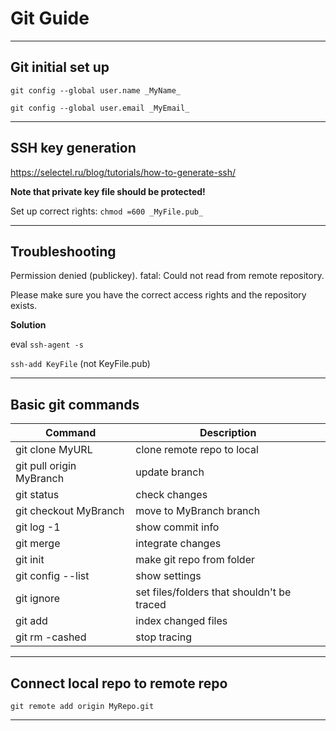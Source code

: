 # Git Guide
------------
Git initial set up
---------------

`git config --global user.name _MyName_`

`git config --global user.email _MyEmail_`

------------
SSH key generation
---------------
https://selectel.ru/blog/tutorials/how-to-generate-ssh/

**Note that private key file should be protected!**

Set up correct rights:
`chmod =600 _MyFile.pub_`

------------
Troubleshooting
---------------

Permission denied (publickey).
fatal: Could not read from remote repository.

Please make sure you have the correct access rights
and the repository exists.

**Solution**

eval `ssh-agent -s`

`ssh-add KeyFile` (not KeyFile.pub)


------------
Basic git commands
---------------

| Command      | Description |
| ----------- | ----------- |
| git clone MyURL | clone remote repo to local |
| git pull origin MyBranch | update branch |
| git status   | check changes |
| git checkout MyBranch | move to MyBranch branch |
| git log -1   | show commit info |
| git merge | integrate changes |
| git init   | make git repo from folder |
| git config --list | show settings |
| git ignore   | set files/folders that shouldn't be traced |
| git add | index changed files |
| git rm -cashed   | stop tracing |
------------

Connect local repo to remote repo
------------
`git remote add origin MyRepo.git`

------------
